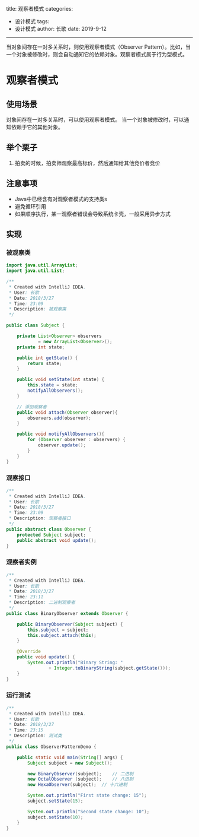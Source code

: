 title: 观察者模式
categories:
  - 设计模式
tags:
  - 设计模式
author: 长歌
date: 2019-9-12
---

当对象间存在一对多关系时，则使用观察者模式（Observer Pattern）。比如，当一个对象被修改时，则会自动通知它的依赖对象。观察者模式属于行为型模式。
<!-- More -->
# 观察者模式

## 使用场景
对象间存在一对多关系时，可以使用观察者模式。
当一个对象被修改时，可以通知依赖于它的其他对象。

## 举个栗子
1. 拍卖的时候，拍卖师观察最高标价，然后通知给其他竞价者竞价
 

## 注意事项
- Java中已经含有对观察者模式的支持类s
- 避免循环引用
- 如果顺序执行，某一观察者错误会导致系统卡壳，一般采用异步方式
 
## 实现

### 被观察类

```java
import java.util.ArrayList;
import java.util.List;

/**
 * Created with IntelliJ IDEA.
 * User: 长歌
 * Date: 2018/3/27
 * Time: 23:09
 * Description: 被观察类
 */

public class Subject {

    private List<Observer> observers
            = new ArrayList<Observer>();
    private int state;

    public int getState() {
        return state;
    }

    public void setState(int state) {
        this.state = state;
        notifyAllObservers();
    }

    // 添加观察者
    public void attach(Observer observer){
        observers.add(observer);
    }

    public void notifyAllObservers(){
        for (Observer observer : observers) {
            observer.update();
        }
    }
}
```
### 观察接口
```java
/**
 * Created with IntelliJ IDEA.
 * User: 长歌
 * Date: 2018/3/27
 * Time: 23:09
 * Description: 观察者接口
 */
public abstract class Observer {
    protected Subject subject;
    public abstract void update();
}
```

### 观察者实例
```java
/**
 * Created with IntelliJ IDEA.
 * User: 长歌
 * Date: 2018/3/27
 * Time: 23:11
 * Description: 二进制观察者
 */
public class BinaryObserver extends Observer {

    public BinaryObserver(Subject subject) {
        this.subject = subject;
        this.subject.attach(this);
    }

    @Override
    public void update() {
        System.out.println("Binary String: "
                + Integer.toBinaryString(subject.getState()));
    }
}
```

### 运行测试
```java
/**
 * Created with IntelliJ IDEA.
 * User: 长歌
 * Date: 2018/3/27
 * Time: 23:15
 * Description: 测试类
 */
public class ObserverPatternDemo {

    public static void main(String[] args) {
        Subject subject = new Subject();

        new BinaryObserver(subject);    // 二进制
        new OctalObserver (subject);    // 八进制
        new HexaObserver(subject);  // 十六进制

        System.out.println("First state change: 15");
        subject.setState(15);

        System.out.println("Second state change: 10");
        subject.setState(10);
    }
}
```
